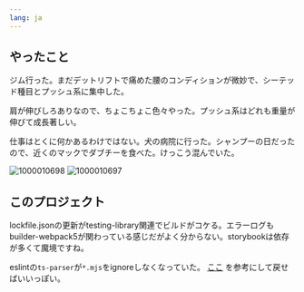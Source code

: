 ```yaml
---
lang: ja
---
```


## やったこと

ジム行った。まだデットリフトで痛めた腰のコンディションが微妙で、シーテッド種目とプッシュ系に集中した。

肩が伸びしろありなので、ちょこちょこ色々やった。プッシュ系はどれも重量が伸びて成長著しい。

仕事はとくに何かあるわけではない。犬の病院に行った。シャンプーの日だったので、近くのマックでダブチーを食べた。けっこう混んでいた。

![1000010698](https://github.com/user-attachments/assets/59e8af7a-43fe-44e4-827e-3862cd7c9574)
![1000010697](https://github.com/user-attachments/assets/6ae83436-6e7d-40e6-a284-54eab5254eb4)


## このプロジェクト

lockfile.jsonの更新がtesting-library関連でビルドがコケる。エラーログもbuilder-webpack5が関わっている感じだがよく分からない。storybookは依存が多くて魔境ですね。

eslintの`ts-parser`が`*.mjs`をignoreしなくなっていた。 [ここ](https://github.com/casaub0n/casaub0n/pull/4842) を参考にして戻せばいいっぽい。
